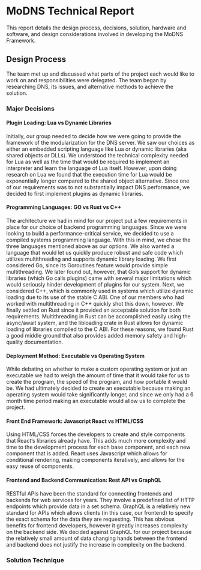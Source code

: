 # MoDNS Technical Report
This report details the design process, decisions, solution, hardware and software, and design considerations involved in developing the MoDNS Framework.
## Design Process
The team met up and discussed what parts of the project each would like to work on and responsibilities were delegated. The team began by researching DNS, its issues, and alternative methods to achieve the solution.

### Major Decisions

#### Plugin Loading: Lua vs Dynamic Libraries
Initially, our group needed to decide how we were going to provide the framework of the modularization for the DNS server. We saw our choices as either an embedded scripting language like Lua or dynamic libraries (aka shared objects or DLLs). We understood the technical complexity needed for Lua as well as the time that would be required to implement an interpreter and learn the language of Lua itself. However, upon doing research on Lua we found that the execution time for Lua would be exponentially longer compared to the shared object alternative. Since one of our requirements was to not substantially impact DNS performance, we decided to first implement plugins as dynamic libraries.

#### Programming Languages: GO vs Rust vs C++
The architecture we had in mind for our project put a few requirements in place for our choice of backend programming languages. Since we were looking to build a performance-critical service, we decided to use a compiled systems programming language. With this in mind, we chose the three languages mentioned above as our options. We also wanted a language that would let us quickly produce robust and safe code which utilizes multithreading and supports dynamic library loading.
We first considered Go, since its Goroutines feature would provide simple multithreading. We later found out, however, that Go’s support for dynamic libraries (which Go calls plugins) came with several major limitations which would seriously hinder development of plugins for our system. Next, we considered C++, which is commonly used in systems which utilize dynamic loading due to its use of the stable C ABI. One of our members who had worked with multithreading in C++ quickly shot this down, however. We finally settled on Rust since it provided an acceptable solution for both requirements. Multithreading in Rust can be accomplished easily using the async/await system, and the libloading crate in Rust allows for dynamic loading of libraries compiled to the C ABI. For these reasons, we found Rust a good middle ground that also provides added memory safety and high-quality documentation.

#### Deployment Method: Executable vs Operating System
While debating on whether to make a custom operating system or just an executable we had to weigh the amount of time that it would take for us to create the program, the speed of the program, and how portable it would be. We had ultimately decided to create an executable because making an operating system would take significantly longer, and since we only had a 6 month time period making an executable would allow us to complete the project.

#### Front End Framework: Javascript React vs HTML/CSS
Using HTML/CSS forces the developers to create and style components that React‘s libraries already have. This adds much more complexity and time to the development process for each base component, and each new component that is added. React uses Javascript which allows for conditional rendering, making components iteratively, and allows for the easy reuse of components.


#### Frontend and Backend Communication: Rest API vs GraphQL
RESTful APIs have been the standard for connecting frontends and backends for web services for years. They involve a predefined list of HTTP endpoints which provide data in a set schema. GraphQL is a relatively new standard for APIs which allows clients (in this case, our frontend) to specify the exact schema for the data they are requesting. This has obvious benefits for frontend developers, however it greatly increases complexity on the backend side. We decided against GraphQL for our project because the relatively small amount of data changing hands between the frontend and backend does not justify the increase in complexity on the backend.

### Solution Technique